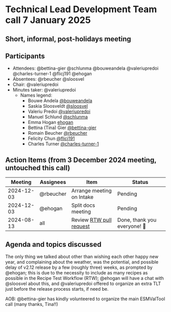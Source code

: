 # Technical Lead Development Team call 7 January 2025
## Short, informal, post-holidays meeting

## Participants

- Attendees: @bettina-gier @schlunma @bouweandela @valeriupredoi @charles-turner-1 @flicj191 @ehogan
- Absentees: @rbeucher @sloosvel
- Chair: @valeriupredoi
- Minutes taker: @valeriupredoi
  - Names legend:
    - Bouwe Andela [@bouweandela](https://github.com/bouweandela)
    - Saskia Sloosveldt [@sloosvel](https://github.com/sloosvel)
    - Valeriu Predoi [@valeriupredoi](https://github.com/valeriupredoi)
    - Manuel Schlund [@schlunma](https://github.com/schlunma)
    - Emma Hogan [ehogan](https://github.com/ehogan)
    - Bettina (Tina) Gier [@bettina-gier](https://github.com/bettina-gier)
    - Romain Beucher [@rbeucher](https://github.com/rbeucher)
    - Felicity Chun [@flicj191](https://github.com/flicj191)
    - Charles Turner [@charles-turner-1](https://github.com/charles-turner-1)

## Action Items (from 3 December 2024 meeting, untouched this call)

| Meeting | Assignees | Item | Status |
|-|-|-|-|
| 2024-12-03 | @rbeucher | Arrange meeting on Intake | Pending |
| 2024-12-03 | @ehogan   | Split docs meeting | Pending |
| 2024-08-13 | all       | Review [RTW pull request](https://github.com/ESMValGroup/ESMValTool/pull/3210)|Done, thank you everyone! :tada: |

## Agenda and topics discussed

The only thing we talked about other than wishing each other happy new year, and complaining about the weather, was the potential, and
possible delay of v2.12 release by a few (roughly three) weeks, as prompted by @ehogan; this is due to the necessity to include
as many recipes as possible in the Recipe Test Workflow (RTW); @ehogan will have a chat with @sloosvel about this, and @valeriupredoi
offered to organize an extra TLT just before the release process starts, if need be.

AOB: @bettina-gier has kindly volunteered to organize the main ESMValTool call (many thanks, Tina!!)
